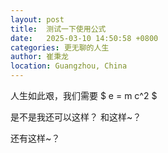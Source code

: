 ```yaml
---
layout: post
title:  测试一下使用公式
date:   2025-03-10 14:50:58 +0800
categories: 更无聊的人生
author: 崔秉龙
location: Guangzhou, China
---
```



<head>
    <script src="https://cdn.mathjax.org/mathjax/latest/MathJax.js?config=TeX-AMS-MML_HTMLorMML" type="text/javascript"></script>
    <script type="text/x-mathjax-config">
        MathJax.Hub.Config({
            tex2jax: {
            skipTags: ['script', 'noscript', 'style', 'textarea', 'pre'],
            inlineMath: [['$','$']]
            }
        });
    </script>
</head>



人生如此艰，我们需要
$ e = m c^2 $

是不是我还可以这样？
和这样~？

还有这样~？